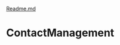 [Readme.md](https://github.com/aditya-panihar/ContactManagement/files/7018429/Readme.md)
# ContactManagement

